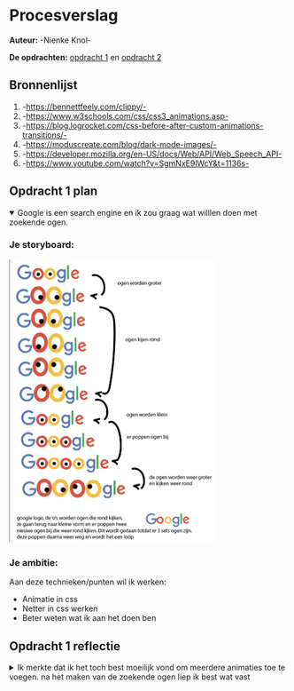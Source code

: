 # Procesverslag
**Auteur:** -Nienke Knol-

**De opdrachten:** [opdracht 1](opdracht1/index.html) en [opdracht 2](opdracht2/index.html)


## Bronnenlijst
  1. -https://bennettfeely.com/clippy/-
  2. -https://www.w3schools.com/css/css3_animations.asp-
  3. -https://blog.logrocket.com/css-before-after-custom-animations-transitions/-
  4. -https://moduscreate.com/blog/dark-mode-images/-
  5. -https://developer.mozilla.org/en-US/docs/Web/API/Web_Speech_API-
  6. -https://www.youtube.com/watch?v=SgmNxE9lWcY&t=1136s-



## Opdracht 1 plan

<details open>
  <summary>Google is een search engine en ik zou graag wat willlen doen met zoekende ogen.</summary>


  ### Je storyboard:
  <img src="/readme-images/storyboard-fe.png" width="375px" alt="storyboard voor opdracht 1">


  ### Je ambitie: 
  Aan deze technieken/punten wil ik werken:
  - Animatie in css
  - Netter in css werken
  - Beter weten wat ik aan het doen ben
  
 
</details>



## Opdracht 1 reflectie

<details>
  <summary>Ik merkte dat ik het toch best moeilijk vond om meerdere animaties toe te voegen. na het maken van de zoekende ogen liep ik best wat vast</summary>


  ### Je uitkomst - karakteristiek screenshot(s):
 <img src="/readme-images/light1.png" alt="google logo">
 <img src="/readme-images/dark1.png" alt="google logo dark mode">


  ### Dit ging goed/Heb ik geleerd: 
  het gebruiken van een before en after en hoe je dit bewegend maakt

  


  ### Dit was lastig/Is niet gelukt:
  meerdere animaties toevoegen.




## Opdracht 2 plan

<details>
  <summary>Een bingo spel van 75 balletjes waar als je 5 op een rij hebt, je bingo kan roepen en het resultaat dan naar voren komt</summary>


  ### Je ontwerp:
  <img src="readme-images/idee-2.png" width="375px" alt="ontwerp opdracht 2">


  ### Je ambitie: 
  Aan deze technieken/punten wil ik werken:
  - Javascript beter begrijpen
  - Weten hoe je met voice kan werken
  - Een echt werkende bingo maken
</details>



## Opdracht 2 test

<details>
  <summary>De site werkt meerendeels wel maar het was fijn om te zien wat beter kon om het duidelijker te maken</summary>


  ### Bevinding 1:
  De sorteer knoppen staan op andere plek als je een ander monitor gebruitk. Zo was het onduidelijk wat deze knoppen betekende.

  #### oplossing:
  dit per min-width aangepast.



  ### Bevinding 2:
  Omdat ik mijn site via github liet zijn waren sommige style onderdelen niet overgenomen zoals de font en de vuurwerk gif op het einde.

  #### oplossing:
  De '/' voor de styling weglaten zodat dit beter mee komt in github.



  ### Bevinding 3:
  De tester heeft niet vaak bingo gespeeld en dacht dat je alle cijfers moet aantikken voor dat je bingo kan roepen. eigenlijk moet dit maar 1 rij van 5 zijn.

  #### oplossing: 
  De h2 veranderen in een tekst die duidelijk maakt wanneer je nou bingo hebt.


 
  ### Bevinding 4:
  De nummers kon je niet aanklikken als je op mobile was omdat de bingo met vuurwerk een z-indez 999 had en dit over alles heen viel.

  #### Oplossing:
  De z-index van de notificatie op -1 gezet wanneer hij nog niet nodig is en dit veranderd naar 999 als het opgeroepen wordt.


  ### Bevinding 5: 
  Het was nog niet helemaal responsive waardoor het er soms slordig uitzag.

  #### Oplossing:
  Dark mode en light mode toegepast, en meer @media min-width toegepast zodat de transition van devices er beter uit zien.




</details>



## Opdracht 2 reflectie

<details>
  <summary>Met mijn bingo site ben ik eigenlijk best tevereden. In het begin was ik best bang dat het allemaal niet zou werken omdat ik niet wist waar ik moest beginnnen maar uit eindelijk werkt het best goed.</summary>

  ### Je uitkomst - karakteristiek screenshot(s):
  <img src="readme-images/light.png" width="375px" alt="uitkomst opdracht 2">
  <img src="readme-images/dark.png" width="375px" alt="uitkomst opdracht 2 darkmode">


  ### Dit ging goed/Heb ik geleerd: 
  Ik heb mezelf uitgedaagt met de javascript om het meerendeels te begrijpen en dit doe ik nu ook. ik ben zeer tevreden dat het bingo aspect werkt en de voice API.



  ### Dit was lastig/Is niet gelukt:
  Het accesible maken vond ik erg moeilijk, het is me niet gelukt om te zorgen dat je door de nummers te kunnen tabben.

  <img src="readme-images/tab.png" width="375px" alt="tab op bingo kaart">

</details>